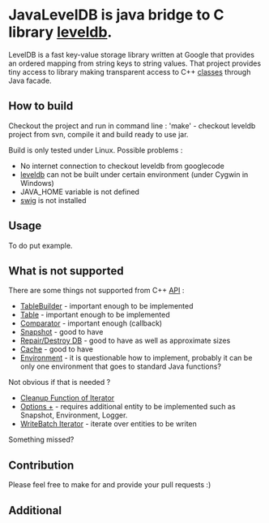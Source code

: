 JavaLevelDB is java bridge to C library [leveldb](http://code.google.com/p/leveldb/).
========
LevelDB is a fast key-value storage library written at Google that provides an ordered mapping from string keys to string values.
That project provides tiny access to library making transparent access to C++ [classes](http://code.google.com/p/leveldb/source/browse/#svn%2Ftrunk%2Finclude%2Fleveldb) through Java facade.

How to build
--------------------
Checkout the project and run in command line : 
        'make' - checkout leveldb project from svn, compile it and build ready to use jar.

Build is only tested under Linux. 
Possible problems : 

* No internet connection to checkout leveldb from googlecode
* [leveldb](http://code.google.com/p/leveldb/source/browse/trunk/build_detect_platform) can not be built under certain environment (under Cygwin in Windows)
* JAVA_HOME variable is not defined
* [swig](http://www.swig.org/) is not installed

Usage
-----------

To do put example.

What is not supported
--------------------
There are some things not supported from C++ [API](http://code.google.com/p/leveldb/source/browse/#svn%2Ftrunk%2Finclude%2Fleveldb) : 

* [TableBuilder](http://code.google.com/p/leveldb/source/browse/trunk/include/leveldb/table_builder.h) - important enough to be implemented
* [Table](http://code.google.com/p/leveldb/source/browse/trunk/include/leveldb/table.h)  - important enough to be implemented
* [Comparator](http://code.google.com/p/leveldb/source/browse/trunk/include/leveldb/comparator.h) - important enough (callback)
* [Snapshot](http://code.google.com/p/leveldb/source/browse/trunk/include/leveldb/db.h) - good to have
* [Repair/Destroy DB](http://code.google.com/p/leveldb/source/browse/trunk/include/leveldb/db.h) - good to have as well as approximate sizes
* [Cache](http://code.google.com/p/leveldb/source/browse/trunk/include/leveldb/cache.h) - good to have
* [Environment](http://code.google.com/p/leveldb/source/browse/trunk/include/leveldb/env.h) - it is questionable how to 
implement, probably it can be only one environment that goes to standard Java functions?


Not obvious if that is needed ? 

* [Cleanup Function of Iterator](http://code.google.com/p/leveldb/source/browse/trunk/include/leveldb/iterator.h)
* [Options +](http://code.google.com/p/leveldb/source/browse/trunk/include/leveldb/options.h) - requires additional entity to be implemented such as Snapshot, Environment, Logger. 
* [WriteBatch Iterator](http://code.google.com/p/leveldb/source/browse/trunk/include/leveldb/write_batch.h) - iterate over entities to be writen

Something missed?

Contribution
--------------------
Please feel free to make for and provide your pull requests :)


Additional
--------------------



